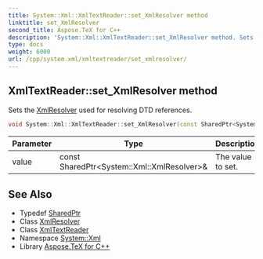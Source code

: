 ```yaml
---
title: System::Xml::XmlTextReader::set_XmlResolver method
linktitle: set_XmlResolver
second_title: Aspose.TeX for C++
description: 'System::Xml::XmlTextReader::set_XmlResolver method. Sets the XmlResolver used for resolving DTD references in C++.'
type: docs
weight: 6000
url: /cpp/system.xml/xmltextreader/set_xmlresolver/
---
```

## XmlTextReader::set_XmlResolver method


Sets the [XmlResolver](../../xmlresolver/) used for resolving DTD references.

```cpp
void System::Xml::XmlTextReader::set_XmlResolver(const SharedPtr<System::Xml::XmlResolver> &value)
```


| Parameter | Type | Description |
| --- | --- | --- |
| value | const SharedPtr\<System::Xml::XmlResolver\>\& | The value to set. |

## See Also

* Typedef [SharedPtr](../../../system/sharedptr/)
* Class [XmlResolver](../../xmlresolver/)
* Class [XmlTextReader](../)
* Namespace [System::Xml](../../)
* Library [Aspose.TeX for C++](../../../)

